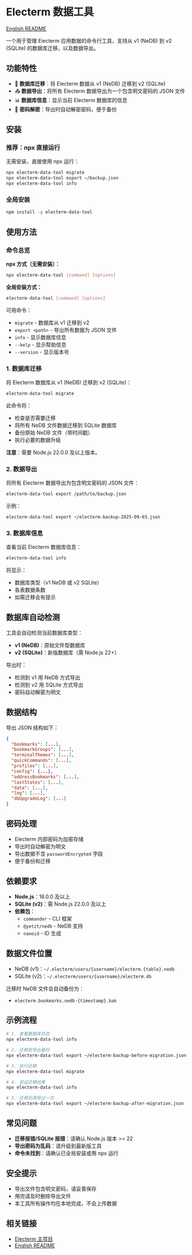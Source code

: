 # Electerm 数据工具

[English README](./README.md)

一个用于管理 Electerm 应用数据的命令行工具，支持从 v1 (NeDB) 到 v2 (SQLite) 的数据库迁移，以及数据导出。

## 功能特性

- 🔄 **数据库迁移**：将 Electerm 数据从 v1 (NeDB) 迁移到 v2 (SQLite)
- 📤 **数据导出**：将所有 Electerm 数据导出为一个包含明文密码的 JSON 文件
- 📊 **数据库信息**：显示当前 Electerm 数据库的信息
- 🔐 **密码解密**：导出时自动解密密码，便于备份

## 安装

### 推荐：npx 直接运行

无需安装，直接使用 npx 运行：

```bash
npx electerm-data-tool migrate
npx electerm-data-tool export ~/backup.json
npx electerm-data-tool info
```

### 全局安装

```bash
npm install -g electerm-data-tool
```

## 使用方法

### 命令总览

**npx 方式（无需安装）：**
```bash
npx electerm-data-tool [command] [options]
```

**全局安装方式：**
```bash
electerm-data-tool [command] [options]
```

可用命令：

- `migrate` - 数据库从 v1 迁移到 v2
- `export <path>` - 导出所有数据为 JSON 文件
- `info` - 显示数据库信息
- `--help` - 显示帮助信息
- `--version` - 显示版本号

### 1. 数据库迁移

将 Electerm 数据库从 v1 (NeDB) 迁移到 v2 (SQLite)：

```bash
electerm-data-tool migrate
```

此命令将：
- 检查是否需要迁移
- 将所有 NeDB 文件数据迁移到 SQLite 数据库
- 备份原始 NeDB 文件（带时间戳）
- 执行必要的数据升级

**注意**：需要 Node.js 22.0.0 及以上版本。

### 2. 数据导出

将所有 Electerm 数据导出为包含明文密码的 JSON 文件：

```bash
electerm-data-tool export /path/to/backup.json
```

示例：
```bash
electerm-data-tool export ~/electerm-backup-2025-09-03.json
```

### 3. 数据库信息

查看当前 Electerm 数据库信息：

```bash
electerm-data-tool info
```

将显示：
- 数据库类型（v1 NeDB 或 v2 SQLite）
- 各表数据条数
- 如需迁移会有提示

## 数据库自动检测

工具会自动检测当前数据库类型：
- **v1 (NeDB)**：原始文件型数据库
- **v2 (SQLite)**：新版数据库（需 Node.js 22+）

导出时：
- 检测到 v1 用 NeDB 方式导出
- 检测到 v2 用 SQLite 方式导出
- 密码自动解密为明文

## 数据结构

导出 JSON 结构如下：

```json
{
  "bookmarks": [...],
  "bookmarkGroups": [...],
  "terminalThemes": [...],
  "quickCommands": [...],
  "profiles": [...],
  "config": {...},
  "addressBookmarks": [...],
  "lastStates": [...],
  "data": [...],
  "log": [...],
  "dbUpgradeLog": [...]
}
```

## 密码处理

- Electerm 内部密码为加密存储
- 导出时自动解密为明文
- 导出数据不含 `passwordEncrypted` 字段
- 便于备份和迁移

## 依赖要求

- **Node.js**：16.0.0 及以上
- **SQLite (v2)**：需 Node.js 22.0.0 及以上
- **依赖包**：
  - `commander` - CLI 框架
  - `@yetzt/nedb` - NeDB 支持
  - `nanoid` - ID 生成

## 数据文件位置

- NeDB (v1)：`~/.electerm/users/{username}/electerm.{table}.nedb`
- SQLite (v2)：`~/.electerm/users/{username}/electerm.db`

迁移时 NeDB 文件会自动备份为：
- `electerm.bookmarks.nedb-{timestamp}.bak`

## 示例流程

```bash
# 1. 查看数据库状态
npx electerm-data-tool info

# 2. 迁移前导出备份
npx electerm-data-tool export ~/electerm-backup-before-migration.json

# 3. 执行迁移
npx electerm-data-tool migrate

# 4. 验证迁移结果
npx electerm-data-tool info

# 5. 迁移后再导出一次
npx electerm-data-tool export ~/electerm-backup-after-migration.json
```

## 常见问题

- **迁移报错/SQLite 报错**：请确认 Node.js 版本 >= 22
- **导出密码为乱码**：请升级到最新版工具
- **命令未找到**：请确认已全局安装或用 npx 运行

## 安全提示

- 导出文件包含明文密码，请妥善保存
- 用完请及时删除导出文件
- 本工具所有操作均在本地完成，不会上传数据

## 相关链接

- [Electerm 主项目](https://github.com/electerm/electerm)
- [English README](./README.md)
